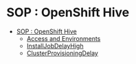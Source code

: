 # SOP : OpenShift Hive

<!-- TOC depthTo:2 -->

- [SOP : OpenShift Hive](#sop--openshift-hive)
    - [Access and Environments](AccessAndEnvironments.md)
    - [InstallJobDelayHigh](InstallJobDelayHigh.md)
    - [ClusterProvisioningDelay](ClusterProvisioningDelay.md)

<!-- /TOC -->
